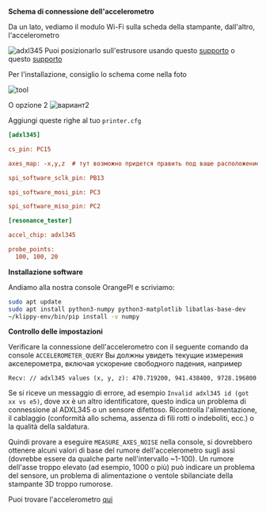 **Schema di connessione dell'accelerometro**

Da un lato, vediamo il modulo Wi-Fi sulla scheda della stampante, dall'altro, l'accelerometro

![adxl345](adxl345.jpg)
Puoi posizionarlo sull'estrusore usando questo [supporto](adxl.stl) o questo [supporto](adxl2.stl)  

Per l'installazione, consiglio lo schema come nella foto

![tool](tool.jpg)

O opzione 2
![вариант2](v2_1.jpg)

Aggiungi queste righe al tuo ```printer.cfg``` 
```cfg
[adxl345]

cs_pin: PC15

axes_map: -x,y,z  # тут возможно придется править под ваше расположение осей

spi_software_sclk_pin: PB13

spi_software_mosi_pin: PC3

spi_software_miso_pin: PC2

[resonance_tester]

accel_chip: adxl345

probe_points:
  100, 100, 20
```
**Installazione software**

Andiamo alla nostra console OrangePI e scriviamo:

```bash
sudo apt update
sudo apt install python3-numpy python3-matplotlib libatlas-base-dev
~/klippy-env/bin/pip install -v numpy
```

**Controllo delle impostazioni**

Verificare la connessione dell'accelerometro 
con il seguente comando da console `ACCELEROMETER_QUERY`
Вы должны увидеть текущие измерения акселерометра, включая ускорение свободного падения, например
```
Recv: // adxl345 values (x, y, z): 470.719200, 941.438400, 9728.196800
```
Se si riceve un messaggio di errore, ad esempio `Invalid adxl345 id (got xx vs e5)`, dove xx è un altro identificatore, questo indica un problema di connessione al ADXL345 o un sensore difettoso. Ricontrolla l'alimentazione, il cablaggio (conformità allo schema, assenza di fili rotti o indeboliti, ecc.) o la qualità della saldatura. 

Quindi provare a eseguire `MEASURE_AXES_NOISE` nella console, si dovrebbero ottenere alcuni valori di base del rumore dell'accelerometro sugli assi (dovrebbe essere da qualche parte nell'intervallo ~1-100). Un rumore dell'asse troppo elevato (ad esempio, 1000 o più) può indicare un problema del sensore, un problema di alimentazione o ventole sbilanciate della stampante 3D troppo rumorose.

Puoi trovare l'accelerometro [qui](https://it.aliexpress.com/item/1005001621867550.html?spm=a2g0o.productlist.main.23.2c4eb94dvELjLf&algo_pvid=43af76c8-1adc-41cc-8371-d09dbe8b3860&algo_exp_id=43af76c8-1adc-41cc-8371-d09dbe8b3860-11&pdp_ext_f=%7B%22sku_id%22%3A%2212000016846764576%22%7D&pdp_npi=2%40dis%21EUR%211.67%211.41%21%21%21%21%21%402100b5dc16743376374608381d0710%2112000016846764576%21sea&curPageLogUid=2EFJsbfrDjkk)
